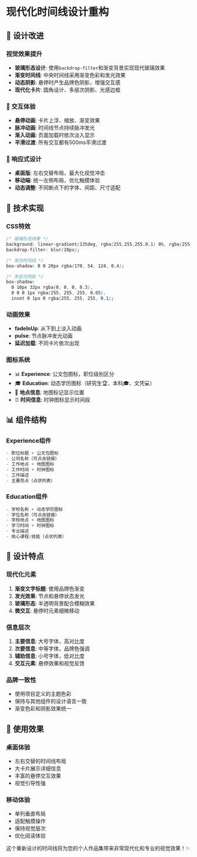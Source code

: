 # 现代化时间线设计重构

## 🎨 设计改进

### 视觉效果提升
- **玻璃形态设计**: 使用`backdrop-filter`和渐变背景实现现代玻璃效果
- **渐变时间线**: 中央时间线采用渐变色彩和发光效果
- **动态阴影**: 悬停时产生品牌色阴影，增强交互感
- **现代化卡片**: 圆角设计、多层次阴影、光感边框

### 🎯 交互体验
- **悬停动画**: 卡片上浮、缩放、渐变效果
- **脉冲动画**: 时间线节点持续脉冲发光
- **渐入动画**: 页面加载时依次淡入显示
- **平滑过渡**: 所有交互都有500ms平滑过渡

### 📱 响应式设计
- **桌面版**: 左右交替布局，最大化视觉冲击
- **移动端**: 统一左侧布局，优化触摸体验
- **动态调整**: 不同断点下的字体、间距、尺寸适配

## 🔧 技术实现

### CSS特效
```css
/* 玻璃形态效果 */
background: linear-gradient(135deg, rgba(255,255,255,0.1) 0%, rgba(255,255,255,0.05) 100%);
backdrop-filter: blur(20px);

/* 发光时间线 */
box-shadow: 0 0 20px rgba(170, 54, 124, 0.4);

/* 多层次阴影 */
box-shadow: 
  0 10px 32px rgba(0, 0, 0, 0.3),
  0 0 0 1px rgba(255, 255, 255, 0.05),
  inset 0 1px 0 rgba(255, 255, 255, 0.1);
```

### 动画效果
- **fadeInUp**: 从下到上淡入动画
- **pulse**: 节点脉冲发光动画
- **延迟加载**: 不同卡片依次出现

### 图标系统
- 📊 **Experience**: 公文包图标，职位级别区分
- 🎓 **Education**: 动态学历图标（研究生🏆、本科🎓、文凭💻）
- 📍 **地点信息**: 地图标记显示位置
- ⏰ **时间信息**: 时钟图标显示时间段

## 📊 组件结构

### Experience组件
```javascript
- 职位标题 + 公文包图标
- 公司名称（可点击链接）
- 工作地点 + 地图图标
- 工作时间 + 时钟图标
- 工作描述
- 主要亮点（点状列表）
```

### Education组件  
```javascript
- 学校名称 + 动态学历图标
- 学位名称（可点击链接）
- 学校地点 + 地图图标
- 学习时间 + 时钟图标
- 专业描述
- 核心课程/技能（点状列表）
```

## 🎯 设计特点

### 现代化元素
1. **渐变文字标题**: 使用品牌色渐变
2. **发光效果**: 节点和悬停状态发光
3. **玻璃形态**: 半透明背景配合模糊效果
4. **微交互**: 悬停时元素细微移动

### 信息层次
1. **主要信息**: 大号字体，高对比度
2. **次要信息**: 中等字体，品牌色强调
3. **辅助信息**: 小号字体，低对比度
4. **交互元素**: 悬停效果和视觉反馈

### 品牌一致性
- 使用项目定义的主题色彩
- 保持与其他组件的设计语言一致
- 渐变色彩和阴影效果统一

## 🚀 使用效果

### 桌面体验
- 左右交替的时间线布局
- 大卡片展示详细信息
- 丰富的悬停交互效果
- 视觉引导性强

### 移动体验
- 单列垂直布局
- 适配触摸操作
- 保持视觉层次
- 优化阅读体验

这个重新设计的时间线将为您的个人作品集带来非常现代化和专业的视觉效果！✨
